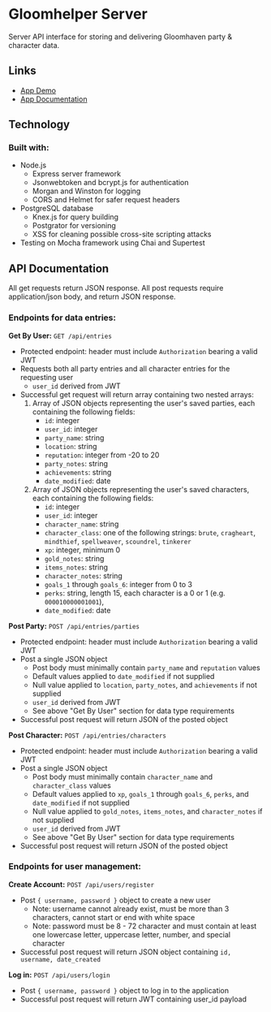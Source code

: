 # Gloomhelper Server

Server API interface for storing and delivering Gloomhaven party & character data.

## Links

* [App Demo](https://gloomhelper.carmarsden.now.sh)
* [App Documentation](https://github.com/carmarsden/gloomhelper-app)

## Technology

### Built with:
* Node.js
    * Express server framework
    * Jsonwebtoken and bcrypt.js for authentication
    * Morgan and Winston for logging
    * CORS and Helmet for safer request headers
* PostgreSQL database
    * Knex.js for query building
    * Postgrator for versioning
    * XSS for cleaning possible cross-site scripting attacks
* Testing on Mocha framework using Chai and Supertest

## API Documentation

All get requests return JSON response.
All post requests require application/json body, and return JSON response.

### Endpoints for data entries:

**Get By User:** `GET /api/entries`

* Protected endpoint: header must include `Authorization` bearing a valid JWT
* Requests both all party entries and all character entries for the requesting user
    * `user_id` derived from JWT
* Successful get request will return array containing two nested arrays:
    1. Array of JSON objects representing the user's saved parties, each containing the following fields:
        * `id`: integer
        * `user_id`: integer
        * `party_name`: string
        * `location`: string
        * `reputation`: integer from -20 to 20
        * `party_notes`: string
        * `achievements`: string
        * `date_modified`: date
    2. Array of JSON objects representing the user's saved characters, each containing the following fields: 
        * `id`: integer
        * `user_id`: integer
        * `character_name`: string
        * `character_class`: one of the following strings: `brute`, `cragheart`, `mindthief`, `spellweaver`, `scoundrel`, `tinkerer`
        * `xp`: integer, minimum 0
        * `gold_notes`: string
        * `items_notes`: string
        * `character_notes`: string
        * `goals_1` through `goals_6`: integer from 0 to 3
        * `perks`: string, length 15, each character is a 0 or 1 (e.g. `000010000001001`),
        * `date_modified`: date

**Post Party:** `POST /api/entries/parties`

* Protected endpoint: header must include `Authorization` bearing a valid JWT
* Post a single JSON object
    * Post body must minimally contain `party_name` and `reputation` values
    * Default values applied to `date_modified` if not supplied
    * Null value applied to `location`, `party_notes`, and `achievements` if not supplied
    * `user_id` derived from JWT
    * See above "Get By User" section for data type requirements
* Successful post request will return JSON of the posted object

**Post Character:** `POST /api/entries/characters`

* Protected endpoint: header must include `Authorization` bearing a valid JWT
* Post a single JSON object
    * Post body must minimally contain `character_name` and `character_class` values
    * Default values applied to `xp`, `goals_1` through `goals_6`, `perks`, and `date_modified` if not supplied
    * Null value applied to `gold_notes`, `items_notes`, and `character_notes` if not supplied
    * `user_id` derived from JWT
    * See above "Get By User" section for data type requirements
* Successful post request will return JSON of the posted object


### Endpoints for user management:

**Create Account:** `POST /api/users/register`

* Post `{ username, password }` object to create a new user
    * Note: username cannot already exist, must be more than 3 characters, cannot start or end with white space
    * Note: password must be 8 - 72 character and must contain at least one lowercase letter, uppercase letter, number, and special character
* Successful post request will return JSON object containing `id, username, date_created`

**Log in:** `POST /api/users/login`

* Post `{ username, password }` object to log in to the application
* Successful post request will return JWT containing user_id payload